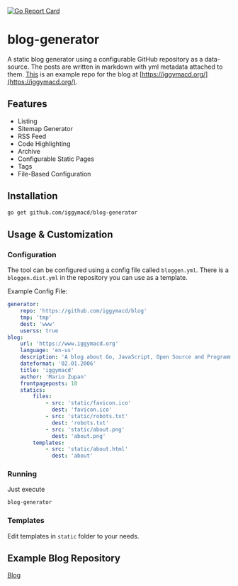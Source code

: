 [![Go Report Card](https://goreportcard.com/badge/github.com/iggymacd/calories)](https://goreportcard.com/report/github.com/iggymacd/calories)

# blog-generator

A static blog generator using a configurable GitHub repository as a data-source. The posts are written in markdown with yml metadata attached to them. [This](https://github.com/iggymacd/blog) is an example repo for the blog at [https://iggymacd.org/](https://iggymacd.org/).

## Features

* Listing
* Sitemap Generator
* RSS Feed
* Code Highlighting
* Archive 
* Configurable Static Pages 
* Tags 
* File-Based Configuration

## Installation

```bash
go get github.com/iggymacd/blog-generator
```

## Usage & Customization

### Configuration

The tool can be configured using a config file called `bloggen.yml`. There is a `bloggen.dist.yml` in the repository you can use as a template.

Example Config File:

```yml
generator:
    repo: 'https://github.com/iggymacd/blog'
    tmp: 'tmp'
    dest: 'www'
    userss: true
blog:
    url: 'https://www.iggymacd.org'
    language: 'en-us'
    description: 'A blog about Go, JavaScript, Open Source and Programming in General'
    dateformat: '02.01.2006'
    title: 'iggymacd'
    author: 'Mario Zupan'
    frontpageposts: 10
    statics:
        files:
            - src: 'static/favicon.ico'
              dest: 'favicon.ico'
            - src: 'static/robots.txt'
              dest: 'robots.txt'
            - src: 'static/about.png'
              dest: 'about.png'
        templates:
            - src: 'static/about.html'
              dest: 'about'
```

### Running

Just execute

```bash
blog-generator
```

### Templates

Edit templates in `static` folder to your needs.

## Example Blog Repository

[Blog](https://github.com/iggymacd/blog)
